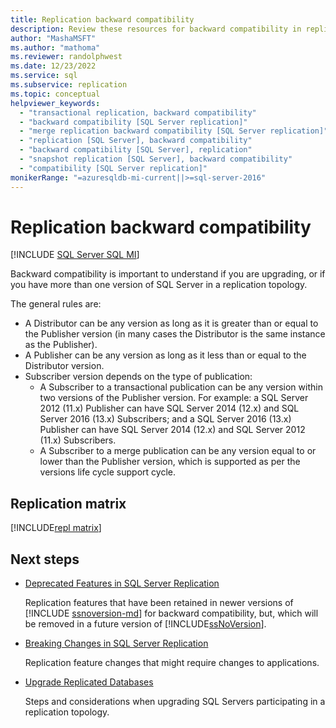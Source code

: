 ```yaml
---
title: Replication backward compatibility
description: Review these resources for backward compatibility in replication before you upgrade or if you have several versions of SQL Server in a replication topology.
author: "MashaMSFT"
ms.author: "mathoma"
ms.reviewer: randolphwest
ms.date: 12/23/2022
ms.service: sql
ms.subservice: replication
ms.topic: conceptual
helpviewer_keywords:
  - "transactional replication, backward compatibility"
  - "backward compatibility [SQL Server replication]"
  - "merge replication backward compatibility [SQL Server replication]"
  - "replication [SQL Server], backward compatibility"
  - "backward compatibility [SQL Server], replication"
  - "snapshot replication [SQL Server], backward compatibility"
  - "compatibility [SQL Server replication]"
monikerRange: "=azuresqldb-mi-current||>=sql-server-2016"
---
```

# Replication backward compatibility

[!INCLUDE [SQL Server SQL MI](../../includes/applies-to-version/sql-asdbmi.md)]

Backward compatibility is important to understand if you are upgrading, or if you have more than one version of SQL Server in a replication topology.

The general rules are:

- A Distributor can be any version as long as it is greater than or equal to the Publisher version (in many cases the Distributor is the same instance as the Publisher).
- A Publisher can be any version as long as it less than or equal to the Distributor version.
- Subscriber version depends on the type of publication:
  - A Subscriber to a transactional publication can be any version within two versions of the Publisher version. For example: a SQL Server 2012 (11.x) Publisher can have SQL Server 2014 (12.x) and SQL Server 2016 (13.x) Subscribers; and a SQL Server 2016 (13.x) Publisher can have SQL Server 2014 (12.x) and SQL Server 2012 (11.x) Subscribers.
  - A Subscriber to a merge publication can be any version equal to or lower than the Publisher version, which is supported as per the versions life cycle support cycle.

## Replication matrix

[!INCLUDE[repl matrix](../../includes/replication-compat-matrix.md)]

## Next steps

- [Deprecated Features in SQL Server Replication](../../relational-databases/replication/deprecated-features-in-sql-server-replication.md)

  Replication features that have been retained in newer versions of [!INCLUDE [ssnoversion-md](../../includes/ssnoversion-md.md)] for backward compatibility, but, which will be removed in a future version of [!INCLUDE[ssNoVersion](../../includes/ssnoversion-md.md)].

- [Breaking Changes in SQL Server Replication](../../relational-databases/replication/breaking-changes-in-sql-server-replication.md)

  Replication feature changes that might require changes to applications.

- [Upgrade Replicated Databases](../../database-engine/install-windows/upgrade-replicated-databases.md)

  Steps and considerations when upgrading SQL Servers participating in a replication topology.
